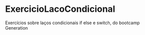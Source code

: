 # ExercicioLacoCondicional
Exercícios sobre laços condicionais if else e switch, do bootcamp Generation
